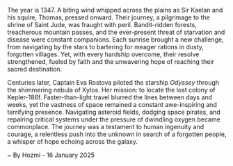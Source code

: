 
The year is 1347.  A biting wind whipped across the plains as Sir Kaelan and his squire, Thomas, pressed onward. Their journey, a pilgrimage to the shrine of Saint Jude, was fraught with peril.  Bandit-ridden forests, treacherous mountain passes, and the ever-present threat of starvation and disease were constant companions.  Each sunrise brought a new challenge, from navigating by the stars to bartering for meager rations in dusty, forgotten villages.  Yet, with every hardship overcome, their resolve strengthened, fueled by faith and the unwavering hope of reaching their sacred destination.

Centuries later,  Captain Eva Rostova piloted the starship *Odyssey* through the shimmering nebula of Xylos.  Her mission: to locate the lost colony of Kepler-186f.  Faster-than-light travel blurred the lines between days and weeks, yet the vastness of space remained a constant awe-inspiring and terrifying presence.  Navigating asteroid fields, dodging space pirates, and repairing critical systems under the pressure of dwindling oxygen became commonplace.  The journey was a testament to human ingenuity and courage, a relentless push into the unknown in search of a forgotten people, a whisper of hope echoing across the galaxy.

~ By Hozmi - 16 January 2025
